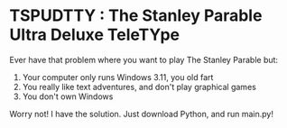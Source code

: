 # TSPUDTTY : The Stanley Parable Ultra Deluxe TeleTYpe

Ever have that problem where you want to play The Stanley Parable but:

1. Your computer only runs Windows 3.11, you old fart
2. You really like text adventures, and don't play graphical games
3. You don't own Windows

Worry not! I have the solution.
Just download Python, and run main.py!

